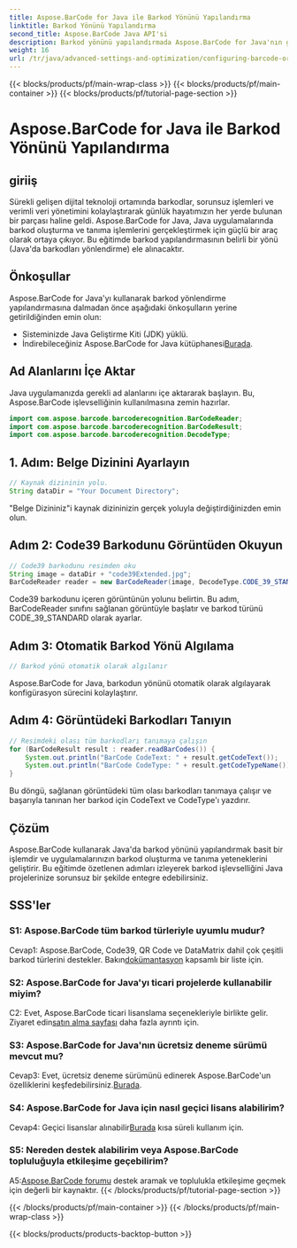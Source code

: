 ```yaml
---
title: Aspose.BarCode for Java ile Barkod Yönünü Yapılandırma
linktitle: Barkod Yönünü Yapılandırma
second_title: Aspose.BarCode Java API'si
description: Barkod yönünü yapılandırmada Aspose.BarCode for Java'nın gücünü keşfedin. Java uygulamalarınızda kusursuz entegrasyon ve tanıma için kapsamlı bir kılavuz.
weight: 16
url: /tr/java/advanced-settings-and-optimization/configuring-barcode-orientation/
---
```


{{< blocks/products/pf/main-wrap-class >}}
{{< blocks/products/pf/main-container >}}
{{< blocks/products/pf/tutorial-page-section >}}

# Aspose.BarCode for Java ile Barkod Yönünü Yapılandırma

## giriiş

Sürekli gelişen dijital teknoloji ortamında barkodlar, sorunsuz işlemleri ve verimli veri yönetimini kolaylaştırarak günlük hayatımızın her yerde bulunan bir parçası haline geldi. Aspose.BarCode for Java, Java uygulamalarında barkod oluşturma ve tanıma işlemlerini gerçekleştirmek için güçlü bir araç olarak ortaya çıkıyor. Bu eğitimde barkod yapılandırmasının belirli bir yönü (Java'da barkodları yönlendirme) ele alınacaktır.

## Önkoşullar

Aspose.BarCode for Java'yı kullanarak barkod yönlendirme yapılandırmasına dalmadan önce aşağıdaki önkoşulların yerine getirildiğinden emin olun:

- Sisteminizde Java Geliştirme Kiti (JDK) yüklü.
-  İndirebileceğiniz Aspose.BarCode for Java kütüphanesi[Burada](https://releases.aspose.com/barcode/java/).

## Ad Alanlarını İçe Aktar

Java uygulamanızda gerekli ad alanlarını içe aktararak başlayın. Bu, Aspose.BarCode işlevselliğinin kullanılmasına zemin hazırlar.

```java
import com.aspose.barcode.barcoderecognition.BarCodeReader;
import com.aspose.barcode.barcoderecognition.BarCodeResult;
import com.aspose.barcode.barcoderecognition.DecodeType;


```

## 1. Adım: Belge Dizinini Ayarlayın

```java
// Kaynak dizininin yolu.
String dataDir = "Your Document Directory";
```

"Belge Dizininiz"i kaynak dizininizin gerçek yoluyla değiştirdiğinizden emin olun.

## Adım 2: Code39 Barkodunu Görüntüden Okuyun

```java
// Code39 barkodunu resimden oku
String image = dataDir + "code39Extended.jpg";
BarCodeReader reader = new BarCodeReader(image, DecodeType.CODE_39_STANDARD);
```

Code39 barkodunu içeren görüntünün yolunu belirtin. Bu adım, BarCodeReader sınıfını sağlanan görüntüyle başlatır ve barkod türünü CODE_39_STANDARD olarak ayarlar.

## Adım 3: Otomatik Barkod Yönü Algılama

```java
// Barkod yönü otomatik olarak algılanır
```

Aspose.BarCode for Java, barkodun yönünü otomatik olarak algılayarak konfigürasyon sürecini kolaylaştırır.

## Adım 4: Görüntüdeki Barkodları Tanıyın

```java
// Resimdeki olası tüm barkodları tanımaya çalışın
for (BarCodeResult result : reader.readBarCodes()) {
    System.out.println("BarCode CodeText: " + result.getCodeText());
    System.out.println("BarCode CodeType: " + result.getCodeTypeName());
}
```

Bu döngü, sağlanan görüntüdeki tüm olası barkodları tanımaya çalışır ve başarıyla tanınan her barkod için CodeText ve CodeType'ı yazdırır.

## Çözüm

Aspose.BarCode kullanarak Java'da barkod yönünü yapılandırmak basit bir işlemdir ve uygulamalarınızın barkod oluşturma ve tanıma yeteneklerini geliştirir. Bu eğitimde özetlenen adımları izleyerek barkod işlevselliğini Java projelerinize sorunsuz bir şekilde entegre edebilirsiniz.

## SSS'ler

### S1: Aspose.BarCode tüm barkod türleriyle uyumlu mudur?

 Cevap1: Aspose.BarCode, Code39, QR Code ve DataMatrix dahil çok çeşitli barkod türlerini destekler. Bakın[dokümantasyon](https://reference.aspose.com/barcode/java/) kapsamlı bir liste için.

### S2: Aspose.BarCode for Java'yı ticari projelerde kullanabilir miyim?

 C2: Evet, Aspose.BarCode ticari lisanslama seçenekleriyle birlikte gelir. Ziyaret edin[satın alma sayfası](https://purchase.aspose.com/buy) daha fazla ayrıntı için.

### S3: Aspose.BarCode for Java'nın ücretsiz deneme sürümü mevcut mu?

Cevap3: Evet, ücretsiz deneme sürümünü edinerek Aspose.BarCode'un özelliklerini keşfedebilirsiniz.[Burada](https://releases.aspose.com/).

### S4: Aspose.BarCode for Java için nasıl geçici lisans alabilirim?

 Cevap4: Geçici lisanslar alınabilir[Burada](https://purchase.aspose.com/temporary-license/) kısa süreli kullanım için.

### S5: Nereden destek alabilirim veya Aspose.BarCode topluluğuyla etkileşime geçebilirim?

 A5:[Aspose.BarCode forumu](https://forum.aspose.com/c/barcode/13) destek aramak ve toplulukla etkileşime geçmek için değerli bir kaynaktır.
{{< /blocks/products/pf/tutorial-page-section >}}

{{< /blocks/products/pf/main-container >}}
{{< /blocks/products/pf/main-wrap-class >}}

{{< blocks/products/products-backtop-button >}}
